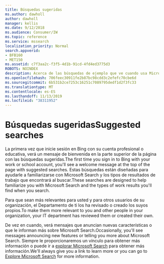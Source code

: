```yaml
---
title: Búsquedas sugeridas
ms.author: dawholl
author: dawholl
manager: kellis
ms.date: 9/12/2018
ms.audience: Consumer/IW
ms.topic: reference
ms.service: mssearch
localization_priority: Normal
search.appverid:
- BFB160
- MET150
ms.assetid: c7f3aa2c-f3f5-4d1b-91cd-4fd4ed3775d3
ROBOTS: NOINDEX
description: Acerca de las búsquedas de ejemplo que ve cuando usa Microsoft Search
ms.openlocfilehash: 706feec30911fe2b87bc98cdd3c2efefc70cbe6d
ms.sourcegitcommit: 6b531b2ce7253c16251c7089795dedf1d2f3fc33
ms.translationtype: MT
ms.contentlocale: es-ES
ms.lasthandoff: 11/13/2019
ms.locfileid: "38311952"
---
```

# <a name="suggested-searches"></a><span data-ttu-id="be95d-103">Búsquedas sugeridas</span><span class="sxs-lookup"><span data-stu-id="be95d-103">Suggested searches</span></span>

<span data-ttu-id="be95d-104">La primera vez que inicie sesión en Bing con su cuenta profesional o educativa, verá un mensaje de bienvenida en la parte superior de la página con las búsquedas sugeridas.</span><span class="sxs-lookup"><span data-stu-id="be95d-104">The first time you sign in to Bing with your work or school account, you'll see a welcome message at the top of the page with suggested searches.</span></span> <span data-ttu-id="be95d-105">Estas búsquedas están diseñadas para ayudarle a familiarizarse con Microsoft Search y los tipos de resultados de trabajo que encontrará al buscar.</span><span class="sxs-lookup"><span data-stu-id="be95d-105">These searches are designed to help familiarize you with Microsoft Search and the types of work results you'll find when you search.</span></span>
  
<span data-ttu-id="be95d-106">Para que sean más relevantes para usted y para otros usuarios de su organización, el Departamento de ti los ha revisado o creado los suyos propios.</span><span class="sxs-lookup"><span data-stu-id="be95d-106">To make them more relevant to you and other people in your organization, your IT department has reviewed them or created their own.</span></span>
  
<span data-ttu-id="be95d-107">De vez en cuando, verá mensajes que anuncian nuevas características o que le informan más sobre Microsoft Search.</span><span class="sxs-lookup"><span data-stu-id="be95d-107">Occasionally, you'll see messages announcing new features or telling you more about Microsoft Search.</span></span> <span data-ttu-id="be95d-108">Siempre le proporcionaremos un vínculo para obtener más información o puede ir a [explorar Microsoft Search](https://www.bing.com/business/explore) para obtener más información.</span><span class="sxs-lookup"><span data-stu-id="be95d-108">We'll always give you a link to learn more or you can go to [Explore Microsoft Search](https://www.bing.com/business/explore) for more information.</span></span> 

  

